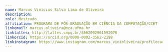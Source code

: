 ```yaml
---
name: Marcus Vinicius Silva Lima de Oliveira
description: 
role: Mestrado
affiliation: PROGRAMA DE PÓS-GRADUAÇÃO EM CIÊNCIA DA COMPUTAÇÃO/CCET
linkemail: marcus.oliveira@nca.ufma.br
linklattes: http://lattes.cnpq.br/4662092961592078
linkorcid: https://orcid.org/0000-0002-3562-2198
linkinstagram: https://www.instagram.com/marcus_vinioliveira/profilecard/?igsh=YWY3M2c4Z3Y3dHR1
---
```


